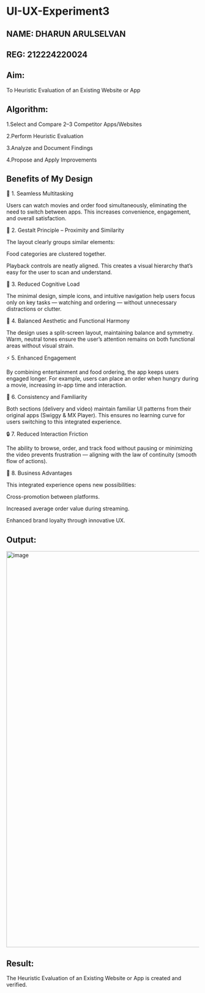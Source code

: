 # UI-UX-Experiment3
## NAME: DHARUN ARULSELVAN
## REG: 212224220024
## Aim:

To Heuristic Evaluation of an Existing Website or App

## Algorithm:
1.Select and Compare 2–3 Competitor Apps/Websites

2.Perform Heuristic Evaluation 

3.Analyze and Document Findings

4.Propose and Apply Improvements

## Benefits of My Design

🌟 1. Seamless Multitasking

Users can watch movies and order food simultaneously, eliminating the need to switch between apps. This increases convenience, engagement, and overall satisfaction.

🧩 2. Gestalt Principle – Proximity and Similarity

The layout clearly groups similar elements:

Food categories are clustered together.

Playback controls are neatly aligned.
This creates a visual hierarchy that’s easy for the user to scan and understand.

🧠 3. Reduced Cognitive Load

The minimal design, simple icons, and intuitive navigation help users focus only on key tasks — watching and ordering — without unnecessary distractions or clutter.

🎨 4. Balanced Aesthetic and Functional Harmony

The design uses a split-screen layout, maintaining balance and symmetry. Warm, neutral tones ensure the user’s attention remains on both functional areas without visual strain.

⚡ 5. Enhanced Engagement

By combining entertainment and food ordering, the app keeps users engaged longer. For example, users can place an order when hungry during a movie, increasing in-app time and interaction.

📱 6. Consistency and Familiarity

Both sections (delivery and video) maintain familiar UI patterns from their original apps (Swiggy & MX Player). This ensures no learning curve for users switching to this integrated experience.

🔒 7. Reduced Interaction Friction

The ability to browse, order, and track food without pausing or minimizing the video prevents frustration — aligning with the law of continuity (smooth flow of actions).

💼 8. Business Advantages

This integrated experience opens new possibilities:

Cross-promotion between platforms.

Increased average order value during streaming.

Enhanced brand loyalty through innovative UX.


## Output:


<img width="1379" height="1036" alt="image" src="https://github.com/user-attachments/assets/be81d203-0aad-4b89-bafd-aac29d0ce5ef" />


## Result:

The Heuristic Evaluation of an Existing Website or App is created and verified.
